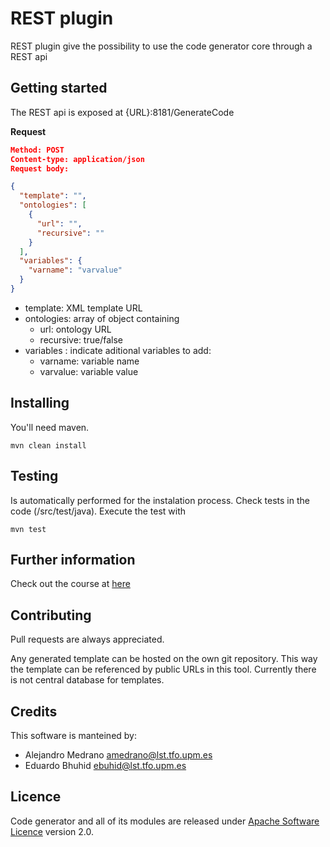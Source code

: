# REST plugin

REST plugin give the possibility to use the code generator core through a REST api 

## Getting started

The REST api is exposed at {URL}:8181/GenerateCode

**Request**

```json
Method: POST
Content-type: application/json
Request body: 

{
  "template": "",
  "ontologies": [
    {
      "url": "",
      "recursive": ""
    }
  ],
  "variables": {
    "varname": "varvalue"
  }
}
```
* template: XML template URL
* ontologies: array of object containing
  * url: ontology URL
  * recursive: true/false 
* variables : indicate aditional variables to add:
  * varname: variable name
  * varvalue: variable value
  

## Installing

You'll need maven.

```
mvn clean install
```



## Testing
Is automatically performed for the instalation process. Check tests in the code (/src/test/java). Execute the test with 

```
mvn test
```
## Further information

Check out the course at [here](https://poliformat.upv.es/portal/site/ESP_0_2626/tool/4136ab45-e867-4287-ac8e-d5eed63f8307/ShowPage?returnView=&studentItemId=0&backPath=&errorMessage=&messageId=&clearAttr=&source=&title=&sendingPage=6007389&newTopLevel=false&postedComment=false&itemId=6007390&addBefore=&path=push&topicId=&addTool=-1&recheck=&id=&forumId=)


## Contributing

Pull requests are always appreciated. 
	
Any generated template can be hosted on the own git repository. This way the template can be referenced by public URLs in this tool. Currently there is not central database for templates.

## Credits

This software is manteined by: 
* Alejandro Medrano <amedrano@lst.tfo.upm.es> 
* Eduardo Bhuhid <ebuhid@lst.tfo.upm.es> 

## Licence

Code generator and all of its modules are released under [Apache Software Licence](http://www.apache.org/licenses/) version 2.0. 
